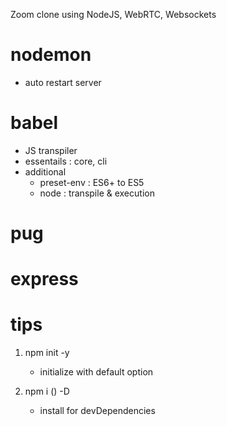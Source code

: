 Zoom clone using NodeJS, WebRTC, Websockets

# nodemon

- auto restart server

# babel

- JS transpiler
- essentails : core, cli
- additional
  - preset-env : ES6+ to ES5
  - node : transpile & execution

# pug

# express

# tips

1. npm init -y

   - initialize with default option

2. npm i () -D

   - install for devDependencies